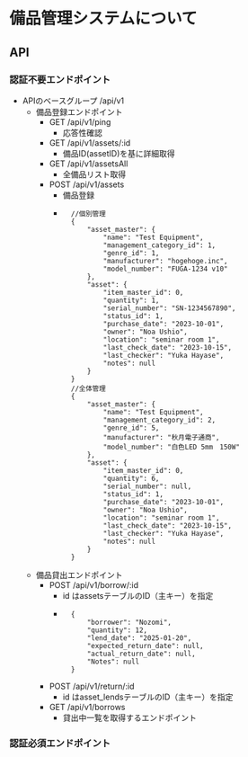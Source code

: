 # 備品管理システムについて
## API
### 認証不要エンドポイント
- APIのベースグループ /api/v1
  - 備品登録エンドポイント
    -   GET /api/v1/ping
        -   応答性確認
    -   GET /api/v1/assets/:id
        -   備品ID(assetID)を基に詳細取得
    -   GET /api/v1/assetsAll
        -   全備品リスト取得
    -   POST /api/v1/assets
        -   備品登録
        -   ```json:リクエストボディ
              //個別管理
              {
                  "asset_master": {
                      "name": "Test Equipment",
                      "management_category_id": 1,
                      "genre_id": 1,
                      "manufacturer": "hogehoge.inc",
                      "model_number": "FUGA-1234 v10"
                  },
                  "asset": {
                      "item_master_id": 0,
                      "quantity": 1,
                      "serial_number": "SN-1234567890",
                      "status_id": 1,
                      "purchase_date": "2023-10-01",
                      "owner": "Noa Ushio",
                      "location": "seminar room 1",
                      "last_check_date": "2023-10-15",
                      "last_checker": "Yuka Hayase",
                      "notes": null
                  }
              }
              //全体管理
              {
                  "asset_master": {
                      "name": "Test Equipment",
                      "management_category_id": 2,
                      "genre_id": 5,
                      "manufacturer": "秋月電子通商",
                      "model_number": "白色LED 5mm　150W"
                  },
                  "asset": {
                      "item_master_id": 0,
                      "quantity": 6,
                      "serial_number": null,
                      "status_id": 1,
                      "purchase_date": "2023-10-01",
                      "owner": "Noa Ushio",
                      "location": "seminar room 1",
                      "last_check_date": "2023-10-15",
                      "last_checker": "Yuka Hayase",
                      "notes": null
                  }
              }
  - 備品貸出エンドポイント
    -  POST /api/v1/borrow/:id
       -  id はassetsテーブルのID（主キー）を指定
       -  ```json:リクエストボディ
            {
                "borrower": "Nozomi",
                "quantity": 12,
                "lend_date": "2025-01-20",
                "expected_return_date": null,
                "actual_return_date": null,
                "Notes": null
            }
    -  POST /api/v1/return/:id
       -  id はasset_lendsテーブルのID（主キー）を指定
    -  GET /api/v1/borrows
       -  貸出中一覧を取得するエンドポイント



### 認証必須エンドポイント


    